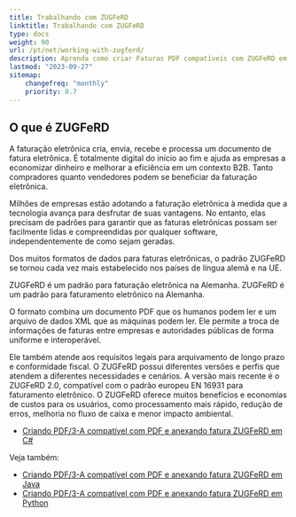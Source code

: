```yaml
---
title: Trabalhando com ZUGFeRD
linktitle: Trabalhando com ZUGFeRD
type: docs
weight: 90
url: /pt/net/working-with-zugferd/
description: Aprenda como criar Faturas PDF compatíveis com ZUGFeRD em C# no Aspose.PDF para .NET
lastmod: "2023-09-27"
sitemap:
    changefreq: "monthly"
    priority: 0.7
---
```


## O que é ZUGFeRD

A faturação eletrônica cria, envia, recebe e processa um documento de fatura eletrônica. É totalmente digital do início ao fim e ajuda as empresas a economizar dinheiro e melhorar a eficiência em um contexto B2B. Tanto compradores quanto vendedores podem se beneficiar da faturação eletrônica.

Milhões de empresas estão adotando a faturação eletrônica à medida que a tecnologia avança para desfrutar de suas vantagens. No entanto, elas precisam de padrões para garantir que as faturas eletrônicas possam ser facilmente lidas e compreendidas por qualquer software, independentemente de como sejam geradas.

Dos muitos formatos de dados para faturas eletrônicas, o padrão ZUGFeRD se tornou cada vez mais estabelecido nos países de língua alemã e na UE.

ZUGFeRD é um padrão para faturação eletrônica na Alemanha.
ZUGFeRD é um padrão para faturamento eletrônico na Alemanha.

O formato combina um documento PDF que os humanos podem ler e um arquivo de dados XML que as máquinas podem ler. Ele permite a troca de informações de faturas entre empresas e autoridades públicas de forma uniforme e interoperável.

Ele também atende aos requisitos legais para arquivamento de longo prazo e conformidade fiscal. O ZUGFeRD possui diferentes versões e perfis que atendem a diferentes necessidades e cenários. A versão mais recente é o ZUGFeRD 2.0, compatível com o padrão europeu EN 16931 para faturamento eletrônico.
O ZUGFeRD oferece muitos benefícios e economias de custos para os usuários, como processamento mais rápido, redução de erros, melhoria no fluxo de caixa e menor impacto ambiental.

* [Criando PDF/3-A compatível com PDF e anexando fatura ZUGFeRD em C#](/pdf/pt/net/attach-zugferd/)

Veja também:

* [Criando PDF/3-A compatível com PDF e anexando fatura ZUGFeRD em Java](/pdf/pt/java/attach-zugferd/)
* [Criando PDF/3-A compatível com PDF e anexando fatura ZUGFeRD em Python](/pdf/pt/python-net/attach-zugferd/)
